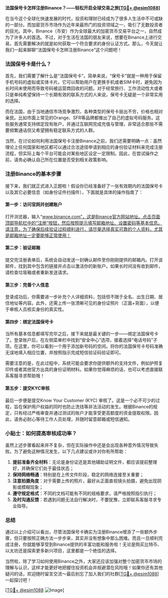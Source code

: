 **法国保号卡怎样注册Binance？——轻松开启全球交易之旅[[TG💪+ @esim1088](https://t.me/s/esim1088)]**

在当今这个全球化快速发展的时代，投资和理财已经成为了很多人生活中不可或缺的一部分。而加密货币市场作为近年来最热门的投资领域之一，吸引了无数投资者的目光。其中，Binance（币安）作为全球最大的加密货币交易平台之一，自然成为了许多人的首选。不过，对于生活在法国的朋友来说，想要在Binance上进行交易，首先需要解决的就是如何获取一个符合要求的身份认证方式。那么，今天就让我们一起来聊聊“法国保号卡怎样注册Binance”这个问题吧！

### 法国保号卡是什么？

首先，我们需要了解什么是“法国保号卡”。简单来说，“保号卡”就是一种用于保留手机号码的虚拟或实体卡片。它可以帮助用户在更换手机或者SIM卡时，避免因为长时间未使用而导致号码被运营商回收的问题。对于经常旅行、工作流动性大或者只是单纯希望保持一个长期有效的联系方式的人来说，保号卡无疑是一个非常实用的选择。

而在法国，由于当地通信市场竞争激烈，各种类型的保号卡层出不穷，价格也相对亲民。比如市面上常见的Orange、SFR等品牌都推出了自己的虚拟号码服务。这些服务通常支持绑定现有账户，并通过互联网完成充值与管理，非常适合那些不需要频繁通话但又希望拥有稳定联系方式的人群。

当然，在讨论如何利用法国保号卡注册Binance之前，我们还需要明确一点：虽然理论上任何国家和地区都可以通过合法途径申请到相应的身份验证材料来完成注册流程，但实际上每个平台可能会对某些地区设定一定限制。因此，在尝试操作之前，请务必确认自己所在位置是否受到相关政策影响。

### 注册Binance的基本步骤

接下来，我们就正式进入正题啦！假设你已经准备好了一张有效期内的法国保号卡以及其它必要信息（如身份证件扫描件），下面就是具体的操作指南了：

#### 第一步：访问官网并创建账户
打开浏览器，输入“www.binance.com”，这是Binance官方网站地址。点击页面顶部导航栏中的“注册”按钮，然后按照提示填写邮箱地址、设置密码等基本信息。请注意，为了确保后续验证过程顺利进行，请尽量选择真实可靠的个人资料，尤其是邮箱地址一定要能够正常使用！

#### 第二步：验证邮箱
提交完注册表单后，系统会自动发送一封确认邮件至你刚刚提供的邮箱内。打开该邮件，找到其中包含的链接并点击以激活你的新账户。如果长时间没有收到邮件，请检查垃圾箱或者重新发送请求。

#### 第三步：完善个人信息
登录成功后，你需要进一步补充个人详细资料，包括但不限于全名、出生日期、居住地址等内容。此外，还需上传一张清晰可见的身份证照片（正面+背面），以便于审核人员核实身份的真实性。

#### 第四步：绑定法国保号卡
当所有基本信息都填写完毕之后，接下来就是最关键的一步——绑定法国保号卡了。登录账户后，在左侧菜单栏中找到“安全中心”选项，接着选择“电话号码”子项。在这里，你可以看到一个用于添加新号码的空间。将你的法国保号卡号码准确无误地填入相应位置，并按照指示完成短信验证码验证即可。

需要注意的是，在此过程中，系统可能会要求你提供额外的支持文件，例如护照复印件或者其他官方出具的身份证明材料。如果你觉得麻烦的话，也可以考虑直接联系客服寻求帮助哦！

#### 第五步：提交KYC审核
最后一步便是提交Know Your Customer (KYC) 审核了。这是一个必不可少的过程，旨在保护用户权益的同时也防止洗钱等非法活动的发生。根据Binance的规定，只有经过严格审查并通过测试的账户才能享受更高额度的资金提取权限。因此，请务必耐心等待工作人员处理，并随时留意邮箱或短信通知。

### 小贴士：如何提高审核成功率？

虽然上述步骤看起来并不复杂，但在实际操作中还是会出现各种意外情况导致失败。为了避免这种情况发生，以下几点建议或许对你有所帮助：

1. **提前准备齐全材料**：无论是身份证还是其他辅助证明文件，都应该提前整理好，并确保它们处于最佳状态；
2. **保持网络畅通**：特别是在上传文件阶段，稳定的网络连接至关重要；
3. **注意拍摄角度**：对于需要上传的照片，最好从正面直视镜头拍摄，避免出现阴影或模糊现象；
4. **遵守规定格式**：不同的文档可能有不同的规格要求，请严格按照指引执行；
5. **及时沟通反馈**：若遇到问题无法自行解决时，不要犹豫，立即联系客服寻求专业指导。

### 总结

通过以上介绍可以看出，尽管法国保号卡确实为注册Binance增添了一些额外步骤，但只要按照正确方法一步步来，其实并没有想象中那么困难。而且一旦顺利完成注册，你就能够享受到Binance提供的丰富功能和服务啦！无论是购买比特币、以太坊还是探索更多新兴项目，这里都是一个绝佳的选择。

当然啦，除了学习如何使用Binance之外，大家还应该加强对整个加密货币市场的理解与认识，这样才能更好地把握住投资机会并规避潜在风险哦！如果你还有其他疑问的话，欢迎随时留言交流～最后别忘了加入我们的社群[[TG💪+ @esim1088](https://t.me/s/esim1088)]一起探讨吧！

[[TG💪+ @esim1088](https://t.me/s/esim1088) ![Image](https://i.postimg.cc/4NQfJmqS/Snipaste-2025-05-13-00-14-12.png)]